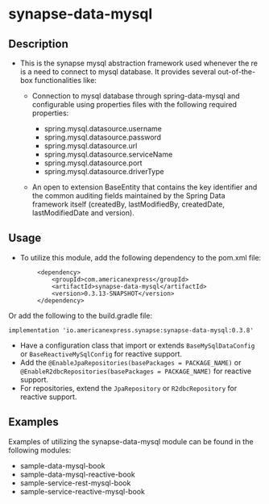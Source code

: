 # synapse-data-mysql

## Description

- This is the synapse mysql abstraction framework used whenever the re is a need to connect to
  mysql database. It provides several out-of-the-box functionalities like:

    - Connection to mysql database through spring-data-mysql and configurable
      using properties files with the following required properties:
       - spring.mysql.datasource.username
       - spring.mysql.datasource.password
       - spring.mysql.datasource.url
       - spring.mysql.datasource.serviceName
       - spring.mysql.datasource.port
       - spring.mysql.datasource.driverType

    - An open to extension BaseEntity that contains the key identifier and the common auditing fields maintained by the Spring Data framework itself (createdBy,
      lastModifiedBy, createdDate, lastModifiedDate and version).

## Usage
- To utilize this module, add the following dependency to the pom.xml file:
```
        <dependency>
            <groupId>com.americanexpress</groupId>
            <artifactId>synapse-data-mysql</artifactId>
            <version>0.3.13-SNAPSHOT</version>
        </dependency>
```
Or add the following to the build.gradle file:
```
implementation 'io.americanexpress.synapse:synapse-data-mysql:0.3.8'
```

- Have a configuration class that import or extends `BaseMySqlDataConfig` or `BaseReactiveMySqlConfig` for reactive support.
- Add the `@EnableJpaRepositories(basePackages = PACKAGE_NAME)` or `@EnableR2dbcRepositories(basePackages = PACKAGE_NAME)` for reactive support.
- For repositories, extend the `JpaRepository` or `R2dbcRepository` for reactive support.

## Examples
Examples of utilizing the synapse-data-mysql module can be found in the following modules:
- sample-data-mysql-book
- sample-data-mysql-reactive-book
- sample-service-rest-mysql-book
- sample-service-reactive-mysql-book
